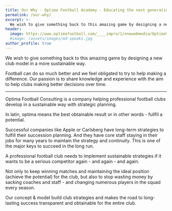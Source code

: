 ```yaml
---
title: Our Why - Optima Football Academy - Educating the next generation
permalink: /our-why/
excerpt: >-
  We wish to give something back to this amazing game by designing a new club model in a more sustainable way.
header:
  image: https://www.optimafootball.com/____impro/1/onewebmedia/Optima%20logo%202.png?etag=%221503b-5e13a968%22&sourceContentType=image%2Fpng&quality=85
  #image: /assets/images/md-speaks.jpg
author_profile: true
---
```

We wish to give something back to this amazing game by designing a new club model in a more sustainable way.

Football can do so much better and we feel obligated to try to help making a difference. Our passion is to share knowledge and experience with the aim to help clubs making better decisions over time.

***

Optima Football Consulting is a company helping professional football clubs develop in a sustainable way with strategic planning.

In latin, optima means the best obtainable result or in other words - fullfil a potential.

Successful companies like Apple or Carlsberg have long-term strategies to fulfill their succession planning. And they have core staff staying in their jobs for many years to maintain the strategy and continuity. This is one of the major keys to succeed in the long run.

A professional football club needs to implement sustainable strategies if it wants to be a serious competitor again - and again - and again.

Not only to keep winning matches and maintaining the ideal position (achieve the potential) for the club, but also to stop wasting money by sacking coaches and staff - and changing numerous players in the squad every season.

Our concept & model build club strategies and makes the road to long-lasting success transparent and obtainable for the entire club.